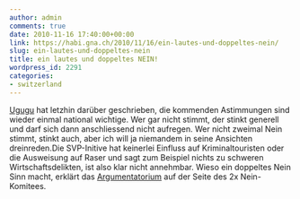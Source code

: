 ```yaml
---
author: admin
comments: true
date: 2010-11-16 17:40:00+00:00
link: https://habi.gna.ch/2010/11/16/ein-lautes-und-doppeltes-nein/
slug: ein-lautes-und-doppeltes-nein
title: ein lautes und doppeltes NEIN!
wordpress_id: 2291
categories:
- switzerland
---
```


[Ugugu](http://blogdessennamenmansichnichtmerkenkann.wordpress.com/2010/10/29/es-hat-sich-ausgeschaf/) hat letzhin darüber geschrieben, die kommenden Astimmungen sind wieder einmal national wichtige. Wer gar nicht stimmt, der stinkt generell und darf sich dann anschliessend nicht aufregen. Wer nicht zweimal Nein stimmt, stinkt auch, aber ich will ja niemandem in seine Ansichten dreinreden.Die SVP-Initive hat keinerlei Einfluss auf Kriminaltouristen oder die Ausweisung auf Raser und sagt zum Beispiel nichts zu schweren Wirtschaftsdelikten, ist also klar nicht annehmbar. Wieso ein doppeltes Nein Sinn macht, erklärt das [Argumentatorium](http://www.ausschaffungsinitiative-2xnein.ch/warum-2xnein/) auf der Seite des 2x Nein-Komitees.  


